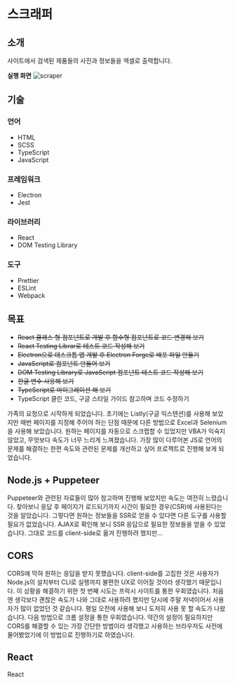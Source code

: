 # 스크래퍼

## 소개
사이트에서 검색된 제품들의 사진과 정보들을 엑셀로 출력합니다.

**실행 화면**
![scraper](https://user-images.githubusercontent.com/71337000/136776364-b304176a-22f7-4d0c-b3e3-f0167a5fa459.gif)
> 

## 기술
### 언어
+ HTML
+ SCSS
+ TypeScript
+ JavaScript

### 프레임워크
+ Electron
+ Jest

### 라이브러리
+ React
+ DOM Testing Library

### 도구
+ Prettier
+ ESLint
+ Webpack

## 목표
+ ~~React 클래스 형 컴포넌트로 개발 후 함수형 컴포넌트로 코드 변경해 보기~~
+ ~~React Testing Librar로 테스트 코드 작성해 보기~~
+ ~~Electron으로 데스크톱 앱 개발 후 Electron Forge로 배포 파일 만들기~~
+ ~~JavaScript로 컴포넌트 만들어 보기~~
+ ~~DOM Testing Library로 JavaScript 컴포넌트 테스트 코드 작성해 보기~~
+ ~~한글 변수 사용해 보기~~
+ ~~TypeScript로 마이그레이션 해 보기~~
+ TypeScript 클린 코드, 구글 스타일 가이드 참고하며 코드 수정하기

가족의 요청으로 시작하게 되었습니다. 초기에는 Listly(구글 익스텐션)를 사용해 보았지만 매번 페이지를 지정해 주어야 하는 단점 때문에 다른 방법으로 Excel과 Selenium을 사용해 보았습니다.
원하는 페이지를 자동으로 스크랩할 수 있었지만 VBA가 익숙지 않았고, 무엇보다 속도가 너무 느리게 느껴졌습니다. 가장 많이 다루어본 JS로 언어의 문제를 해결하는 한편 속도와 관련된 문제를 개선하고 
싶어 프로젝트로 진행해 보게 되었습니다.

## Node.js + Puppeteer  
Puppeteer와 관련된 자료들이 많아 참고하며 진행해 보았지만 속도는 여전히 느렸습니다. 찾아보니 응답 후 페이지가 로드되기까지 시간이 필요한 경우(CSR)에 사용된다는 것을 알았습니다. 그렇다면
원하는 정보들을 SSR로 얻을 수 있다면 다른 도구를 사용할 필요가 없었습니다. AJAX로 확인해 보니 SSR 응답으로 필요한 정보들을 얻을 수 있었습니다. 그대로 코드를 client-side로 옮겨 진행하려
했지만...

## CORS
CORS에 막혀 원하는 응답을 받지 못했습니다. client-side를 고집한 것은 사용자가 Node.js의 설치부터 CLI로 실행까지 불편한 UX로 이어질 것이라 생각했기 때문입니다. 이 상황을 해결하기 위한 첫 번째
시도는 프락시 사이트를 통한 우회였습니다. 처음엔 생각보다 괜찮은 속도가 나와 그대로 사용하려 했지만 당시에 주말 저녁이어서 사용자가 많이 없었던 것 같습니다. 평일 오전에 사용해 보니
도저히 사용 못 할 속도가 나왔습니다. 다음 방법으로 크롬 설정을 통한 우회였습니다. 약간의 설정이 필요하지만 CORS를 해결할 수 있는 가장 간단한 방법이라 생각했고 사용하는 브라우저도 사전에
물어봤었기에 이 방법으로 진행하기로 하였습니다.

## React
React

